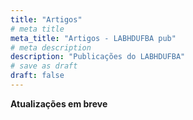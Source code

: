```yaml
---
title: "Artigos"
# meta title
meta_title: "Artigos - LABHDUFBA pub"
# meta description
description: "Publicações do LABHDUFBA"
# save as draft
draft: false
---
```


**Atualizações em breve**
